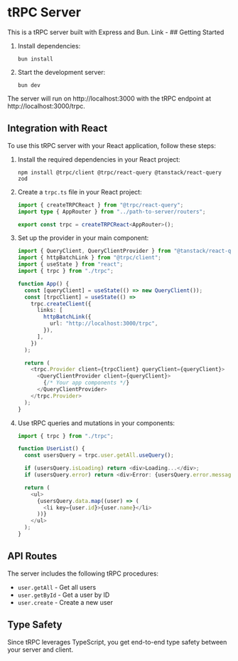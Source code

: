 # tRPC Server

[
](https://peplock.dhruvdeora.com/)


This is a tRPC server built with Express and Bun.
Link - [
](https://peplock.dhruvdeora.com/)## Getting Started

1. Install dependencies:

   ```
   bun install
   ```

2. Start the development server:
   ```
   bun dev
   ```

The server will run on http://localhost:3000 with the tRPC endpoint at http://localhost:3000/trpc.

## Integration with React

To use this tRPC server with your React application, follow these steps:

1. Install the required dependencies in your React project:

   ```
   npm install @trpc/client @trpc/react-query @tanstack/react-query zod
   ```

2. Create a `trpc.ts` file in your React project:

   ```typescript
   import { createTRPCReact } from "@trpc/react-query";
   import type { AppRouter } from "../path-to-server/routers";

   export const trpc = createTRPCReact<AppRouter>();
   ```

3. Set up the provider in your main component:

   ```typescript
   import { QueryClient, QueryClientProvider } from "@tanstack/react-query";
   import { httpBatchLink } from "@trpc/client";
   import { useState } from "react";
   import { trpc } from "./trpc";

   function App() {
     const [queryClient] = useState(() => new QueryClient());
     const [trpcClient] = useState(() =>
       trpc.createClient({
         links: [
           httpBatchLink({
             url: "http://localhost:3000/trpc",
           }),
         ],
       })
     );

     return (
       <trpc.Provider client={trpcClient} queryClient={queryClient}>
         <QueryClientProvider client={queryClient}>
           {/* Your app components */}
         </QueryClientProvider>
       </trpc.Provider>
     );
   }
   ```

4. Use tRPC queries and mutations in your components:

   ```typescript
   import { trpc } from "./trpc";

   function UserList() {
     const usersQuery = trpc.user.getAll.useQuery();

     if (usersQuery.isLoading) return <div>Loading...</div>;
     if (usersQuery.error) return <div>Error: {usersQuery.error.message}</div>;

     return (
       <ul>
         {usersQuery.data.map((user) => (
           <li key={user.id}>{user.name}</li>
         ))}
       </ul>
     );
   }
   ```

## API Routes

The server includes the following tRPC procedures:

- `user.getAll` - Get all users
- `user.getById` - Get a user by ID
- `user.create` - Create a new user

## Type Safety

Since tRPC leverages TypeScript, you get end-to-end type safety between your server and client.
